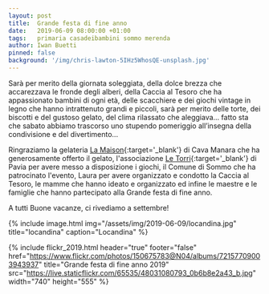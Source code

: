 ```yaml
---
layout: post
title:  Grande festa di fine anno
date:   2019-06-09 08:00:00 +01:00
tags:   primaria casadeibambini sommo merenda
author: Iwan Buetti
pinned: false
background: '/img/chris-lawton-5IHz5WhosQE-unsplash.jpg'
---
```


Sarà per merito della giornata soleggiata, della dolce brezza che accarezzava le fronde degli alberi, della Caccia al Tesoro che ha appassionato bambini di ogni età, delle scacchiere e dei giochi vintage in legno che hanno intrattenuto grandi e piccoli, sarà per merito delle torte, dei biscotti e del gustoso gelato, del clima rilassato che aleggiava... fatto sta che sabato abbiamo trascorso uno stupendo pomeriggio all’insegna della condivisione e del divertimento...


Ringraziamo la gelateria [La Maison](http://www.pasticcerialamaison.it/){:target='_blank'} di Cava Manara che ha generosamente offerto il gelato, l'associazione [Le Torri](https://it-it.facebook.com/letorripavia/){:target='_blank'} di Pavia per avere messo a disposizione i giochi, il Comune di Sommo che ha patrocinato l'evento, Laura per avere organizzato e condotto la Caccia al Tesoro, le mamme che hanno ideato e organizzato ed infine le maestre e le famiglie che hanno partecipato alla Grande festa di fine anno.

A tutti Buone vacanze, ci rivediamo a settembre!


{% include image.html img="/assets/img/2019-06-09/locandina.jpg" title="locandina" caption="Locandina" %}

{% include flickr_2019.html header="true" footer="false" href="https://www.flickr.com/photos/150675783@N04/albums/72157709003943937" title="Grande festa di fine anno 2019" src="https://live.staticflickr.com/65535/48031080793_0b6b8e2a43_b.jpg" width="740" height="555" %}
